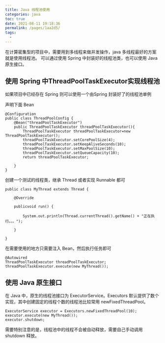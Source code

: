 ```yaml
---
title: Java 线程池使用
categories: java
toc: true
date: 2021-08-11 19:18:36
permalink: /pages/1aa2d5/
tags: 
  - 
---
```


在计算密集型的项目中，需要用到多线程来做并发操作，java 多线程最好的方案就是使用线程池。
可以通过使用 Spring 中封装好的线程池类，也可以使用 Java 原生接口。

## 使用 Spring 中ThreadPoolTaskExecutor实现线程池

如果项目中已经存在 Spring 则可以使用一个由Spring 封装好了的线程池单例

声明下面 Bean

```
@Configuration
public class ThreadPoolConfig {
    @Bean("threadPoolTaskExecutor")
    public ThreadPoolTaskExecutor threadPoolTaskExecutor(){
        ThreadPoolTaskExecutor threadPoolTaskExecutor=new ThreadPoolTaskExecutor();
        threadPoolTaskExecutor.setCorePoolSize(4);
        threadPoolTaskExecutor.setKeepAliveSeconds(10);
        threadPoolTaskExecutor.setMaxPoolSize(10);
        threadPoolTaskExecutor.setQueueCapacity(10);
        return threadPoolTaskExecutor;

    }
}
```

创建一个测试的线程类，继承 Thread 或者实现 Runnable 都可

```
public class MyThread extends Thread {

    @Override

    publicvoid run() {

        System.out.println(Thread.currentThread().getName() + "正在执行。。。");

    }

}

```

在需要使用的地方只需要注入 Bean，然后执行任务即可

```
@Autowired
ThreadPoolTaskExecutor threadPoolTaskExecutor;
threadPoolTaskExecutor.execute(new MyThread());

```


## 使用 Java 原生接口

在 Java 中，原生的线程池接口为 ExecutorService。Executors 默认提供了数个实现，其中创建固定的线程个数的线程池比较常用 newFixedThreadPool。


```
ExecutorService executor = Executors.newFixedThreadPool(10);
executor.execute(new MyThread());
executor.shutdown;
```

需要特别注意的是，线程池中的线程不会被自动释放，需要自己手动调用 shutdown 释放。
